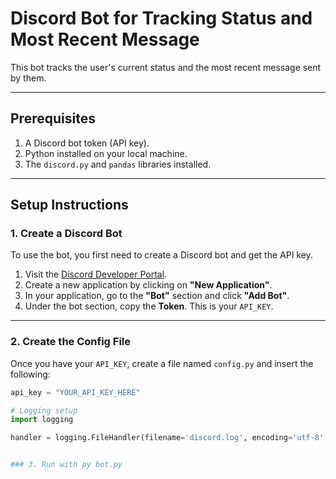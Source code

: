 # Discord Bot for Tracking Status and Most Recent Message

This bot tracks the user's current status and the most recent message sent by them.

---

## Prerequisites

1. A Discord bot token (API key).
2. Python installed on your local machine.
3. The `discord.py` and `pandas` libraries installed.

---

## Setup Instructions

### 1. Create a Discord Bot

To use the bot, you first need to create a Discord bot and get the API key.

1. Visit the [Discord Developer Portal](https://discord.com/developers/applications).
2. Create a new application by clicking on **"New Application"**.
3. In your application, go to the **"Bot"** section and click **"Add Bot"**.
4. Under the bot section, copy the **Token**. This is your `API_KEY`.

---

### 2. Create the Config File

Once you have your `API_KEY`, create a file named `config.py` and insert the following:

```python
api_key = "YOUR_API_KEY_HERE"

# Logging setup
import logging

handler = logging.FileHandler(filename='discord.log', encoding='utf-8', mode='w')


### 3. Run with py bot.py
